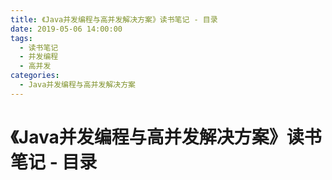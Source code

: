 ```yaml
---
title: 《Java并发编程与高并发解决方案》读书笔记 - 目录
date: 2019-05-06 14:00:00
tags: 
  - 读书笔记
  - 并发编程
  - 高并发
categories:
  - Java并发编程与高并发解决方案
---
```


# 《Java并发编程与高并发解决方案》读书笔记 - 目录